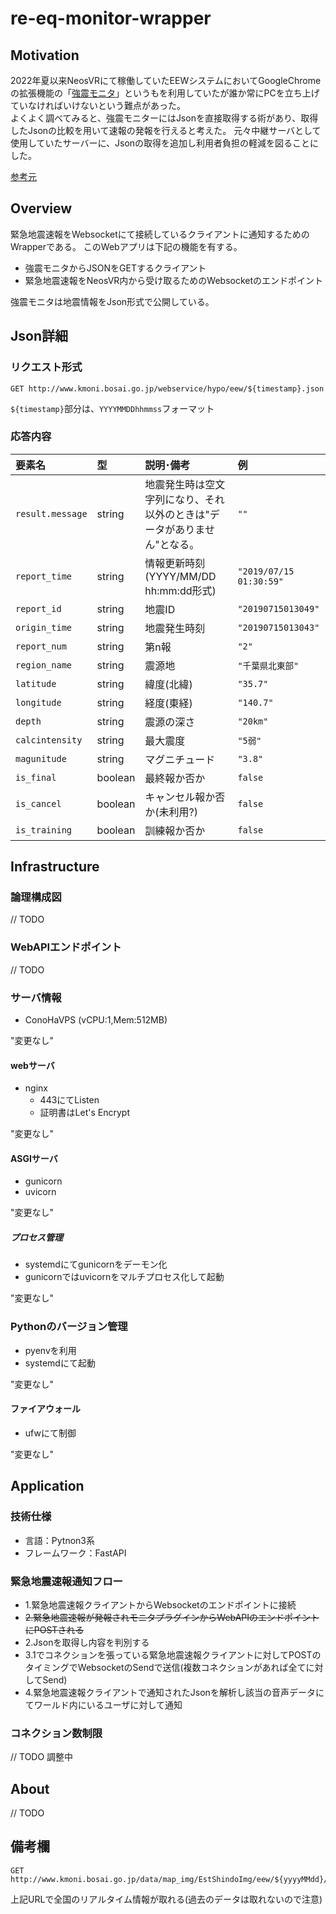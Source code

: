 # re-eq-monitor-wrapper

## Motivation

2022年夏以来NeosVRにて稼働していたEEWシステムにおいてGoogleChromeの拡張機能の「[強震モニタ](https://chrome.google.com/webstore/detail/%E5%BC%B7%E9%9C%87%E3%83%A2%E3%83%8B%E3%82%BF-extension/ghkclpkmplddbagagffmmcmdbgjecbbj?hl=ja)」というもを利用していたが誰か常にPCを立ち上げていなければいけないという難点があった。  
よくよく調べてみると、強震モニターにはJsonを直接取得する術があり、取得したJsonの比較を用いて速報の発報を行えると考えた。
元々中継サーバとして使用していたサーバーに、Jsonの取得を追加し利用者負担の軽減を図ることにした。

[参考元](https://qiita.com/smmy/items/78c77e5fa24245f202af)

## Overview

緊急地震速報をWebsocketにて接続しているクライアントに通知するためのWrapperである。
このWebアプリは下記の機能を有する。

- 強震モニタからJSONをGETするクライアント
- 緊急地震速報をNeosVR内から受け取るためのWebsocketのエンドポイント

強震モニタは地震情報をJson形式で公開している。

## Json詳細

### リクエスト形式
```shell
GET http://www.kmoni.bosai.go.jp/webservice/hypo/eew/${timestamp}.json
```

`${timestamp}`部分は、`YYYYMMDDhhmmss`フォーマット

### 応答内容


| 要素名 | 型	| 説明･備考 |	例 |
| :--- | :--- | :--- | :--- |
| `result.message` |	string |	地震発生時は空文字列になり、それ以外のときは"データがありません"となる。 |	`""` |
| `report_time` |	string |	情報更新時刻(YYYY/MM/DD hh:mm:dd形式) |	`"2019/07/15 01:30:59"` |
| `report_id` |	string |	地震ID |	`"20190715013049"` |
| `origin_time` |	string |	地震発生時刻 |	`"20190715013043"` |
| `report_num` |	string |	第n報 |	`"2"` |
| `region_name` |	string |	震源地 |	`"千葉県北東部"` |
| `latitude` |	string |	緯度(北緯) | `"35.7"` |
| `longitude` |	string |	経度(東経) | `"140.7"` |
| `depth` |	string | 震源の深さ | `"20km"` |
| `calcintensity` |	string |	最大震度 |	`"5弱"` |
| `magunitude` | string |	マグニチュード |	`"3.8"` |
| `is_final` | boolean |	最終報か否か |	`false` |
| `is_cancel` |	boolean |	キャンセル報か否か(未利用?) |	`false` |
| `is_training` |	boolean |	訓練報か否か | `false` |


## Infrastructure

### 論理構成図
// TODO

### WebAPIエンドポイント
// TODO

### サーバ情報

- ConoHaVPS (vCPU:1,Mem:512MB)

"変更なし"

#### webサーバ

- nginx
  - 443にてListen
  - 証明書はLet's Encrypt
  
"変更なし"

#### ASGIサーバ

- gunicorn
- uvicorn

"変更なし"

##### プロセス管理

- systemdにてgunicornをデーモン化
- gunicornではuvicornをマルチプロセス化して起動

"変更なし"

### Pythonのバージョン管理

- pyenvを利用
- systemdにて起動

"変更なし"

#### ファイアウォール

- ufwにて制御

"変更なし"

## Application

### 技術仕様

- 言語：Pytnon3系
- フレームワーク：FastAPI

### 緊急地震速報通知フロー

- 1.緊急地震速報クライアントからWebsocketのエンドポイントに接続
- ~~2.緊急地震速報が発報されモニタプラグインからWebAPIのエンドポイントにPOSTされる~~
- 2.Jsonを取得し内容を判別する
- 3.1でコネクションを張っている緊急地震速報クライアントに対してPOSTのタイミングでWebsocketのSendで送信(複数コネクションがあれば全てに対してSend)
- 4.緊急地震速報クライアントで通知されたJsonを解析し該当の音声データにてワールド内にいるユーザに対して通知

### コネクション数制限
// TODO 調整中

## About
// TODO

## 備考欄

```shell
GET http://www.kmoni.bosai.go.jp/data/map_img/EstShindoImg/eew/${yyyyMMdd}/${yyyyMMddHHmmss}.eew.gif
```

上記URLで全国のリアルタイム情報が取れる(過去のデータは取れないので注意)
